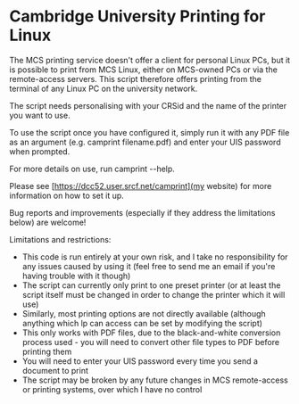 # Cambridge University Printing for Linux

The MCS printing service doesn't offer a client for personal Linux PCs, but it is possible to print from MCS Linux, either on MCS-owned PCs or via the remote-access servers. This script therefore offers printing from the terminal of any Linux PC on the university network.

The script needs personalising with your CRSid and the name of the printer you want to use.

To use the script once you have configured it, simply run it with any PDF file as an argument (e.g. camprint filename.pdf) and enter your UIS password when prompted.

For more details on use, run camprint --help.

Please see [https://dcc52.user.srcf.net/camprint](my website) for more information on how to set it up.

Bug reports and improvements (especially if they address the limitations below) are welcome!

Limitations and restrictions:

- This code is run entirely at your own risk, and I take no responsibility for any issues caused by using it (feel free to send me an email if you're having trouble with it though)
- The script can currently only print to one preset printer (or at least the script itself must be changed in order to change the printer which it will use)
- Similarly, most printing options are not directly available (although anything which lp can access can be set by modifying the script)
- This only works with PDF files, due to the black-and-white conversion process used - you will need to convert other file types to PDF before printing them
- You will need to enter your UIS password every time you send a document to print
- The script may be broken by any future changes in MCS remote-access or printing systems, over which I have no control

